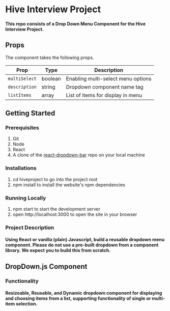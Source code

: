 
# Hive Interview Project
#### This repo consists of a Drop Down Menu Component for the Hive Interview Project.

## Props

The component takes the following props.

| Prop              | Type       | Description |
|-------------------|------------|-------------|
| `multiSelect`         | boolean  | Enabling multi-select menu options |
| `description`  | string  | Dropdown component name tag |
| `listItems`  | array  | List of items for display in menu |

## Getting Started

### Prerequisites

1. Git
2. Node
3. React
4. A clone of the [react-dropdown-bar](https://github.com/modysleiman/react-dropdown-bar) repo on your local machine

### Installations

1. cd hiveproject to go into the project root
2. npm install to install the website's npm dependencies

### Running Locally

1. npm start to start the development server
2. open http://localhost:3000 to open the site in your browser



### Project Description
#### Using React or vanilla (plain) Javascript, build a reusable dropdown menu component. Please do not use a pre-built dropdown from a component library. We expect you to build this from scratch.


## DropDown.js Component
### Functionality
#### Resizeable, Reusable, and Dynamic dropdown component for displaying and choosing items from a list, supporting functionality of single or multi-item selection.


